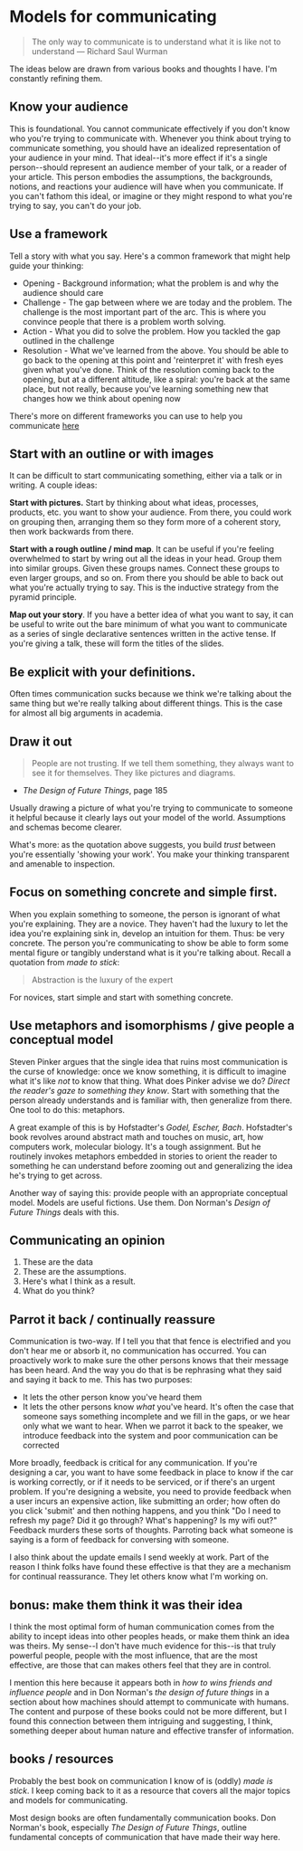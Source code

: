 # Models for communicating

> The only way to communicate is to understand what it is like not to understand — Richard Saul Wurman

The ideas below are drawn from various books and thoughts I have. I'm constantly refining them.

## Know your audience

This is foundational. You cannot communicate effectively if you don't know who you're trying to communicate with. Whenever you think about trying to communicate something, you should have an idealized representation of your audience in your mind. That ideal--it's more effect if it's a single person--should represent an audience member of your talk, or a reader of your article. This person embodies the assumptions, the backgrounds, notions, and reactions your audience will have when you communicate. If you can't fathom this ideal, or imagine or they might respond to what you're trying to say, you can't do your job.

## Use a framework

Tell a story with what you say. Here's a common framework that might help guide your thinking:

- Opening - Background information; what the problem is and why the audience should care
- Challenge - The gap between where we are today and the problem. The challenge is the most important part of the arc. This is where you convince people that there is a problem worth solving.
- Action - What you did to solve the problem. How you tackled the gap outlined in the challenge
- Resolution - What we've learned from the above. You should be able to go back to the opening at this point and 'reinterpret it' with fresh eyes given what you've done. Think of the resolution coming back to the opening, but at a different altitude, like a spiral: you're back at the same place, but not really, because you've learning something new that changes how we think about opening now

There's more on different frameworks you can use to help you communicate [here](./writing.md#story-telling-and-narrative-tension)

## Start with an outline or with images

It can be difficult to start communicating something, either via a talk or in writing. A couple ideas:

__Start with pictures.__ Start by thinking about what ideas, processes, products, etc. you want to show your audience. From there, you could work on grouping then, arranging them so they form more of a coherent story, then work backwards from there.

__Start with a rough outline / mind map__. It can be useful if you're feeling overwhelmed to start by wring out all the ideas in your head. Group them into similar groups. Given these groups names. Connect these groups to even larger groups, and so on. From there you should be able to back out what you're actually trying to say. This is the inductive strategy from the pyramid principle.

__Map out your story__. If you have a better idea of what you want to say, it can be useful to write out the bare minimum of what you want to communicate as a series of single declarative sentences written in the active tense. If you're giving a talk, these will form the titles of the slides.

## Be explicit with your definitions.

Often times communication sucks because we think we're talking about the same thing but we're really talking about different things. This is the case for almost all big arguments in academia.

## Draw it out

> People are not trusting. If we tell them something, they always want to see it for themselves. They like pictures and diagrams.
- _The Design of Future Things_, page 185

Usually drawing a picture of what you're trying to communicate to someone it helpful because it clearly lays out your model of the world. Assumptions and schemas become clearer.

What's more: as the quotation above suggests, you build _trust_ between you're essentially 'showing your work'. You make your thinking transparent and amenable to inspection.

## Focus on something concrete and simple first.

When you explain something to someone, the person is ignorant of what you're explaining. They are a novice. They haven't had the luxury to let the idea you're explaining sink in, develop an intuition for them. Thus: be very concrete. The person you're communicating to show be able to form some mental figure or tangibly understand what is it you're talking about. Recall a quotation from _made to stick_:

> Abstraction is the luxury of the expert

For novices, start simple and start with something concrete.

## Use metaphors and isomorphisms / give people a conceptual model

Steven Pinker argues that the single idea that ruins most communication is the curse of knowledge: once we know something, it is difficult to imagine what it's like _not_ to know that thing. What does Pinker advise we do? _Direct the reader's gaze to something they know_. Start with something that the person already understands and is familiar with, then generalize from there. One tool to do this: metaphors.

A great example of this is by Hofstadter's _Godel, Escher, Bach_. Hofstadter's book revolves around abstract math and touches on music, art, how computers work, molecular biology. It's a tough assignment. But he routinely invokes metaphors embedded in stories to orient the reader to something he can understand before zooming out and generalizing the idea he's trying to get across.

Another way of saying this: provide people with an appropriate conceptual model. Models are useful fictions. Use them. Don Norman's _Design of Future Things_ deals with this.

## Communicating an opinion

1. These are the data
2. These are the assumptions.
3. Here's what I think as a result.
4. What do you think?

## Parrot it back / continually reassure

Communication is two-way. If I tell you that that fence is electrified and you don't hear me or absorb it, no communication has occurred. You can proactively work to make sure the other persons knows that their message has been heard. And the way you do that is be rephrasing what they said and saying it back to me. This has two purposes:

- It lets the other person know you've heard them
- It lets the other persons know _what_ you've heard. It's often the case that someone says something incomplete and we fill in the gaps, or we hear only what we want to hear. When we parrot it back to the speaker, we introduce feedback into the system and poor communication can be corrected

More broadly, feedback is critical for any communication. If you're designing a car, you want to have some feedback in place to know if the car is working correctly, or if it needs to be serviced, or if there's an urgent problem. If you're designing a website, you need to provide feedback when a user incurs an expensive action, like submitting an order; how often do you click 'submit' and then nothing happens, and you think "Do I need to refresh my page? Did it go through? What's happening? Is my wifi out?" Feedback murders these sorts of thoughts. Parroting back what someone is saying is a form of feedback for conversing with someone.

I also think about the update emails I send weekly at work. Part of the reason I think folks have found these effective is that they are a mechanism for continual reassurance. They let others know what I'm working on.

## bonus: make them think it was their idea

I think the most optimal form of human communication comes from the ability to incept ideas into other peoples heads, or make them think an idea was theirs. My sense--I don't have much evidence for this--is that truly powerful people, people with the most influence, that are the most effective, are those that can makes others feel that they are in control.

I mention this here because it appears both in _how to wins friends and influence people_ and in Don Norman's _the design of future things_ in a section about how machines should attempt to communicate with humans. The content and purpose of these books could not be more different, but I found this connection between them intriguing and suggesting, I think, something deeper about human nature and effective transfer of information.

## books / resources

Probably the best book on communication I know of is (oddly) _made is stick_. I keep coming back to it as a resource that covers all the major topics and models for communicating.

Most design books are often fundamentally communication books. Don Norman's book, especially _The Design of Future Things_, outline fundamental concepts of communication that have made their way here.